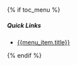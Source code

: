 {% if toc\_menu %}

##### Quick Links

- [{{menu\_item.title}}](%7B%7B%20menu_item.href%20%7D%7D)

{% endif %}
